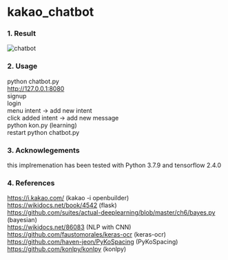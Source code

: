 # kakao_chatbot
### 1. Result
![chatbot](https://user-images.githubusercontent.com/30888482/112711795-6878e680-8f0e-11eb-9d70-6358bcd3a3c5.PNG)
### 2. Usage
python chatbot.py<br>
http://127.0.0.1:8080 <br>
signup<br>
login<br>
menu intent -> add new intent<br>
click added intent -> add new message<br>
python kon.py (learning)<br>
restart python chatbot.py
### 3. Acknowlegements
this implremenation has been tested with Python 3.7.9 and tensorflow 2.4.0
### 4. References
https://i.kakao.com/ (kakao -i openbuilder)<br>
https://wikidocs.net/book/4542 (flask)<br>
https://github.com/suites/actual-deeplearning/blob/master/ch6/bayes.py (bayesian)<br>
https://wikidocs.net/86083 (NLP with CNN)<br>
https://github.com/faustomorales/keras-ocr (keras-ocr)<br>
https://github.com/haven-jeon/PyKoSpacing (PyKoSpacing)<br>
https://github.com/konlpy/konlpy (konlpy)
